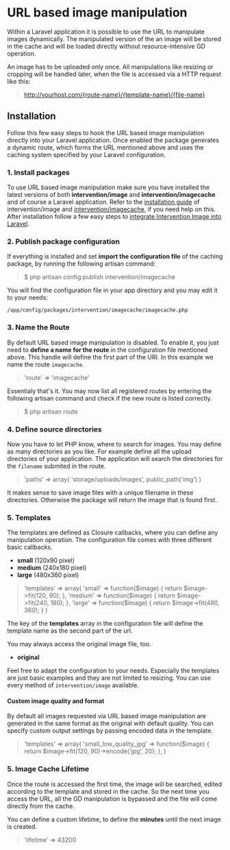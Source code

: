 # URL based image manipulation

Within a Laravel application it is possible to use the URL to manipulate images dynamically. The manipulated version of the an image will be stored in the cache and will be loaded directly without resource-intensive GD operation.

An image has to be uploaded only once. All manipulations like resizing or cropping will be handled later, when the file is accessed via a HTTP request like this:

> http://yourhost.com/{route-name}/{template-name}/{file-name}

## Installation

Follow this few easy steps to hook the URL based image manipulation directly into your Laravel application. Once enabled the package generates a dynamic route, which forms the URL mentioned above and uses the caching system specified by your Laravel configuration.

### 1. Install packages
To use URL based image manipulation make sure you have installed the latest versions of both **intervention/image** and **intervention/imagecache** and of course a Laravel application. Refer to the [installation guide](/getting_started/installation) of intervention/image and [intervention/imagecache](/use/cache), if you need help on this. After installation follow a few easy steps to [integrate Intervention Image into Laravel](/getting_started/laravel).

### 2. Publish package configuration
If everything is installed and set **import the configuration file** of the caching package, by running the following artisan command:

> $ php artisan config:publish intervention/imagecache

You will find the configuration file in your app directory and you may edit it to your needs:

```/app/config/packages/intervention/imagecache/imagecache.php```

### 3. Name the Route

By default URL based image manipulation is disabled. To enable it, you just need to **define a name for the route** in the configuration file mentioned above. This handle will define the first part of the URI. In this example we name the route ```imagecache```.

> 'route' => 'imagecache'

Essentialy that's it. You may now list all registered routes by entering the following artisan command and check if the new route is listed correctly.

> $ php artisan route

### 4. Define source directories

Now you have to let PHP know, where to search for images. You may define as many directories as you like. For example define all the upload directories of your application. The application will search the directories for the <code>filename</code> submited in the route.

> 'paths' => array(
>     'storage/uploads/images',
>     public_path('img')
> )

It makes sense to save image files with a unique filename in these directories. Otherwise the package will return the image that is found first.

### 5. Templates

The templates are defined as Closure callbacks, where you can define any manipulation operation. The configuration file comes with three different basic callbacks.

- **small** (120x90 pixel)
- **medium** (240x180 pixel)
- **large** (480x360 pixel)

> 'templates' => array(
>     'small' => function($image) { 
>         return $image->fit(120, 90);
>     },
>     'medium' => function($image) {
>         return $image->fit(240, 180);
>     },
>     'large' => function($image) {
>         return $image->fit(480, 360);
>     }
> )


The key of the **templates** array in the configuration file will define the template name as the second part of the url.

You may always access the original image file, too.

- **original**

Feel free to adapt the configuration to your needs. Especially the templates are just basic examples and they are not limited to resizing. You can use every method of ```intervention/image``` available.

#### Custom image quality and format

By default all images requested via URL based image manipulation are generated in the same format as the original with default quality. You can specify custom output settings by passing encoded data in the template.

> 'templates' => array(
>     'small_low_quality_jpg' => function($image) { 
>         return $image->fit(120, 90)->encode('jpg', 20);
>     },
> )




### 5. Image Cache Lifetime

Once the route is accessed the first time, the image will be searched, edited according to the template and stored in the cache. So the next time you access the URL, all the GD manipulation is bypassed and the file will come directly from the cache.

You can define a custom lifetime, to define the **minutes** until the next image is created.

> 'lifetime' => 43200
